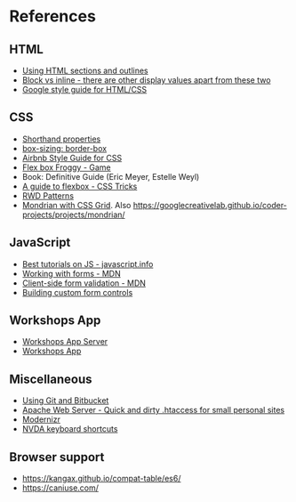 # References

## HTML
- [Using HTML sections and outlines](
https://developer.mozilla.org/en-US/docs/Web/Guide/HTML/Using_HTML_sections_and_outlines)
- [Block vs inline - there are other display values apart from these two](https://www.w3schools.com/html/html_blocks.asp)
- [Google style guide for HTML/CSS](https://google.github.io/styleguide/htmlcssguide.html)

## CSS
- [Shorthand properties](https://developer.mozilla.org/en-US/docs/Web/CSS/Shorthand_properties)
- [box-sizing: border-box](https://developer.mozilla.org/en-US/docs/Web/CSS/box-sizing)
- [Airbnb Style Guide for CSS](https://github.com/airbnb/css)
- [Flex box Froggy - Game](https://css-tricks.com/snippets/css/a-guide-to-flexbox/)
- Book: Definitive Guide (Eric Meyer, Estelle Weyl)
- [A guide to flexbox - CSS Tricks](https://css-tricks.com/snippets/css/a-guide-to-flexbox/)
- [RWD Patterns](https://developers.google.com/web/fundamentals/design-and-ux/responsive/patterns)
- [Mondrian with CSS Grid](https://www.youtube.com/watch?v=qNtJ5p3h2A4). Also https://googlecreativelab.github.io/coder-projects/projects/mondrian/

## JavaScript
- [Best tutorials on JS - javascript.info](https://javascript.info/)
- [Working with forms - MDN](https://developer.mozilla.org/en-US/docs/Learn/Forms)
- [Client-side form validation - MDN](https://developer.mozilla.org/en-US/docs/Learn/Forms/Form_validation)
- [Building custom form controls](https://developer.mozilla.org/en-US/docs/Learn/Forms/How_to_build_custom_form_controls)

## Workshops App
- [Workshops App Server](http://workshops-server.herokuapp.com/)
- [Workshops App](https://vw-angular.s3.ap-south-1.amazonaws.com/index.html)

## Miscellaneous
- [Using Git and Bitbucket](https://support.atlassian.com/bitbucket-cloud/docs/clone-and-make-a-change-on-a-new-branch/)
- [Apache Web Server - Quick and dirty .htaccess for small personal sites](https://dev.to/thejessleigh/quick-and-dirty-htaccess-for-small-personal-sites-2cfn)
- [Modernizr](https://modernizr.com/)
- [NVDA keyboard shortcuts](https://dequeuniversity.com/screenreaders/nvda-keyboard-shortcuts)

## Browser support
- https://kangax.github.io/compat-table/es6/
- https://caniuse.com/